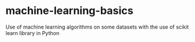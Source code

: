 # machine-learning-basics
Use of machine learning algorithms on some datasets with the use of scikit learn library in Python
